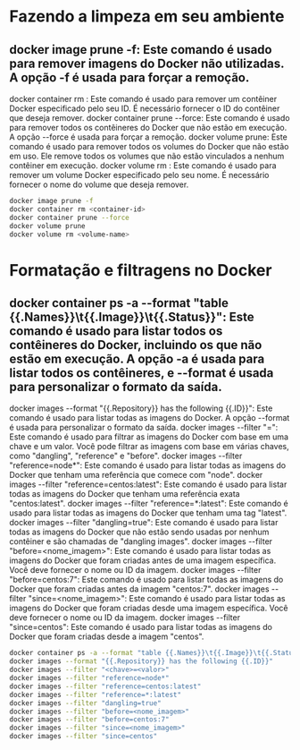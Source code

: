 # Fazendo a limpeza em seu ambiente

## docker image prune -f: Este comando é usado para remover imagens do Docker não utilizadas. A opção -f é usada para forçar a remoção.
docker container rm <container-id>: Este comando é usado para remover um contêiner Docker especificado pelo seu ID. É necessário fornecer o ID do contêiner que deseja remover.
docker container prune --force: Este comando é usado para remover todos os contêineres do Docker que não estão em execução. A opção --force é usada para forçar a remoção.
docker volume prune: Este comando é usado para remover todos os volumes do Docker que não estão em uso. Ele remove todos os volumes que não estão vinculados a nenhum contêiner em execução.
docker volume rm <volume-name>: Este comando é usado para remover um volume Docker especificado pelo seu nome. É necessário fornecer o nome do volume que deseja remover.
```sh
docker image prune -f
docker container rm <container-id>
docker container prune --force
docker volume prune
docker volume rm <volume-name>
```

# Formatação e filtragens no Docker

## docker container ps -a --format "table {{.Names}}\t{{.Image}}\t{{.Status}}": Este comando é usado para listar todos os contêineres do Docker, incluindo os que não estão em execução. A opção -a é usada para listar todos os contêineres, e --format é usada para personalizar o formato da saída.
docker images --format "{{.Repository}} has the following {{.ID}}": Este comando é usado para listar todas as imagens do Docker. A opção --format é usada para personalizar o formato da saída.
docker images --filter "<chave>=<valor>": Este comando é usado para filtrar as imagens do Docker com base em uma chave e um valor. Você pode filtrar as imagens com base em várias chaves, como "dangling", "reference" e "before".
docker images --filter "reference=node*": Este comando é usado para listar todas as imagens do Docker que tenham uma referência que comece com "node".
docker images --filter "reference=centos:latest": Este comando é usado para listar todas as imagens do Docker que tenham uma referência exata "centos:latest".
docker images --filter "reference=*:latest": Este comando é usado para listar todas as imagens do Docker que tenham uma tag "latest".
docker images --filter "dangling=true": Este comando é usado para listar todas as imagens do Docker que não estão sendo usadas por nenhum contêiner e são chamadas de "dangling images".
docker images --filter "before=<nome_imagem>": Este comando é usado para listar todas as imagens do Docker que foram criadas antes de uma imagem específica. Você deve fornecer o nome ou ID da imagem.
docker images --filter "before=centos:7": Este comando é usado para listar todas as imagens do Docker que foram criadas antes da imagem "centos:7".
docker images --filter "since=<nome_imagem>": Este comando é usado para listar todas as imagens do Docker que foram criadas desde uma imagem específica. Você deve fornecer o nome ou ID da imagem.
docker images --filter "since=centos": Este comando é usado para listar todas as imagens do Docker que foram criadas desde a imagem "centos".
```sh
docker container ps -a --format "table {{.Names}}\t{{.Image}}\t{{.Status}}"
docker images --format "{{.Repository}} has the following {{.ID}}" 
docker images --filter "<chave>=<valor>"
docker images --filter "reference=node*"
docker images --filter "reference=centos:latest"
docker images --filter "reference=*:latest"
docker images --filter "dangling=true"
docker images --filter "before=<nome_imagem>"
docker images --filter "before=centos:7"
docker images --filter "since=<nome_imagem>"
docker images --filter "since=centos"
```
  
  
  
  
  
  
  
  
  
  
  
  
  
  
  
  
  
  
  
  
  
  
  
  
  
  
  
  
  
  
  
  
  
  
  
  
  
  
  
  
  
  
  
  
